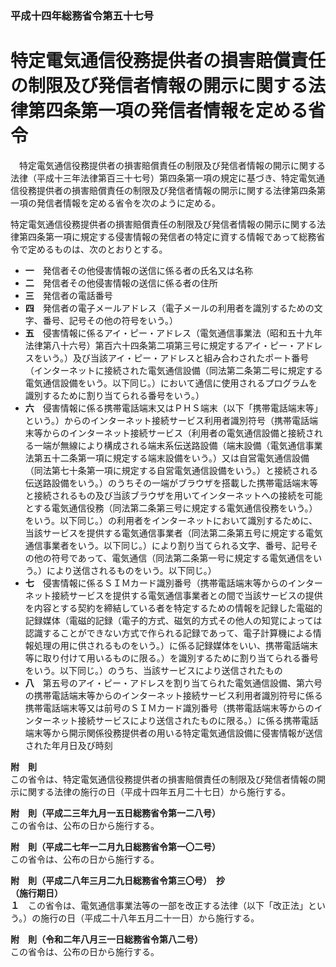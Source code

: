 ### 平成十四年総務省令第五十七号  
# 特定電気通信役務提供者の損害賠償責任の制限及び発信者情報の開示に関する法律第四条第一項の発信者情報を定める省令  
　特定電気通信役務提供者の損害賠償責任の制限及び発信者情報の開示に関する法律（平成十三年法律第百三十七号）第四条第一項の規定に基づき、特定電気通信役務提供者の損害賠償責任の制限及び発信者情報の開示に関する法律第四条第一項の発信者情報を定める省令を次のように定める。  
  
特定電気通信役務提供者の損害賠償責任の制限及び発信者情報の開示に関する法律第四条第一項に規定する侵害情報の発信者の特定に資する情報であって総務省令で定めるものは、次のとおりとする。  
* **一**　発信者その他侵害情報の送信に係る者の氏名又は名称  
* **二**　発信者その他侵害情報の送信に係る者の住所  
* **三**　発信者の電話番号  
* **四**　発信者の電子メールアドレス（電子メールの利用者を識別するための文字、番号、記号その他の符号をいう。）  
* **五**　侵害情報に係るアイ・ピー・アドレス（電気通信事業法（昭和五十九年法律第八十六号）第百六十四条第二項第三号に規定するアイ・ピー・アドレスをいう。）及び当該アイ・ピー・アドレスと組み合わされたポート番号（インターネットに接続された電気通信設備（同法第二条第二号に規定する電気通信設備をいう。以下同じ。）において通信に使用されるプログラムを識別するために割り当てられる番号をいう。）  
* **六**　侵害情報に係る携帯電話端末又はＰＨＳ端末（以下「携帯電話端末等」という。）からのインターネット接続サービス利用者識別符号（携帯電話端末等からのインターネット接続サービス（利用者の電気通信設備と接続される一端が無線により構成される端末系伝送路設備（端末設備（電気通信事業法第五十二条第一項に規定する端末設備をいう。）又は自営電気通信設備（同法第七十条第一項に規定する自営電気通信設備をいう。）と接続される伝送路設備をいう。）のうちその一端がブラウザを搭載した携帯電話端末等と接続されるもの及び当該ブラウザを用いてインターネットへの接続を可能とする電気通信役務（同法第二条第三号に規定する電気通信役務をいう。）をいう。以下同じ。）の利用者をインターネットにおいて識別するために、当該サービスを提供する電気通信事業者（同法第二条第五号に規定する電気通信事業者をいう。以下同じ。）により割り当てられる文字、番号、記号その他の符号であって、電気通信（同法第二条第一号に規定する電気通信をいう。）により送信されるものをいう。以下同じ。）  
* **七**　侵害情報に係るＳＩＭカード識別番号（携帯電話端末等からのインターネット接続サービスを提供する電気通信事業者との間で当該サービスの提供を内容とする契約を締結している者を特定するための情報を記録した電磁的記録媒体（電磁的記録（電子的方式、磁気的方式その他人の知覚によっては認識することができない方式で作られる記録であって、電子計算機による情報処理の用に供されるものをいう。）に係る記録媒体をいい、携帯電話端末等に取り付けて用いるものに限る。）を識別するために割り当てられる番号をいう。以下同じ。）のうち、当該サービスにより送信されたもの  
* **八**　第五号のアイ・ピー・アドレスを割り当てられた電気通信設備、第六号の携帯電話端末等からのインターネット接続サービス利用者識別符号に係る携帯電話端末等又は前号のＳＩＭカード識別番号（携帯電話端末等からのインターネット接続サービスにより送信されたものに限る。）に係る携帯電話端末等から開示関係役務提供者の用いる特定電気通信設備に侵害情報が送信された年月日及び時刻  
  
**附　則**  
この省令は、特定電気通信役務提供者の損害賠償責任の制限及び発信者情報の開示に関する法律の施行の日（平成十四年五月二十七日）から施行する。  
  
**附　則（平成二三年九月一五日総務省令第一二八号）**  
この省令は、公布の日から施行する。  
  
**附　則（平成二七年一二月九日総務省令第一〇二号）**  
この省令は、公布の日から施行する。  
  
**附　則（平成二八年三月二九日総務省令第三〇号）　抄**  
**（施行期日）**  
**１**　この省令は、電気通信事業法等の一部を改正する法律（以下「改正法」という。）の施行の日（平成二十八年五月二十一日）から施行する。  
  
**附　則（令和二年八月三一日総務省令第八二号）**  
この省令は、公布の日から施行する。  
  
